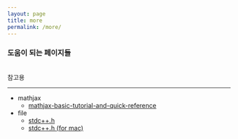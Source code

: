 ```yaml
---
layout: page
title: more
permalink: /more/
---
```

### 도움이 되는 페이지들

   
참고용

---
* mathjax
  * [mathjax-basic-tutorial-and-quick-reference](https://math.meta.stackexchange.com/questions/5020/mathjax-basic-tutorial-and-quick-reference)
* file
  * [stdc++.h](https://github.com/gcc-mirror/gcc/blob/master/libstdc%2B%2B-v3/include/precompiled/stdc%2B%2B.h)
  * [stdc++.h (for mac)](https://github.com/tekfyl/bits-stdc-.h-for-mac/blob/master/stdc%2B%2B.h)